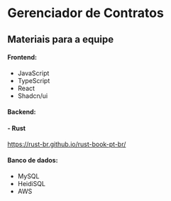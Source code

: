 # Gerenciador de Contratos
## Materiais para a equipe
#### Frontend:
 - JavaScript
 - TypeScript
 - React
 - Shadcn/ui
#### Backend:
 #### - Rust
https://rust-br.github.io/rust-book-pt-br/
#### Banco de dados:
 - MySQL
 - HeidiSQL
 - AWS
